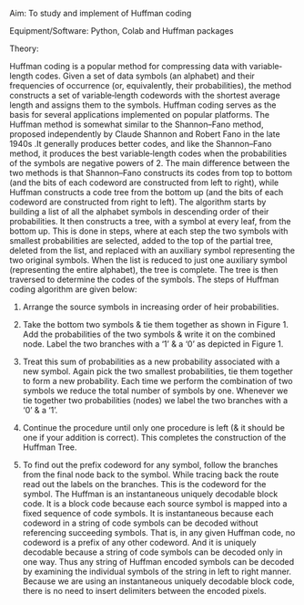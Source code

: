 Aim: To study and implement of Huffman coding

Equipment/Software: Python, Colab and Huffman packages

Theory:

Huffman coding is a popular method for compressing data with variable‐length codes.
Given a set of data symbols (an alphabet) and their frequencies of occurrence (or, equivalently,
their probabilities), the method constructs a set of variable‐length codewords with the shortest
average length and assigns them to the symbols. Huffman coding serves as the basis for several
applications implemented on popular platforms. The Huffman method is somewhat similar to the
Shannon–Fano method, proposed independently by Claude Shannon and Robert Fano in the late
1940s .It generally produces better codes, and like the Shannon–Fano method, it produces the best
variable‐length codes when the probabilities of the symbols are negative powers of 2. The main
difference between the two methods is that Shannon–Fano constructs its codes from top to bottom
(and the bits of each codeword are constructed from left to right), while Huffman constructs a code
tree from the bottom up (and the bits of each codeword are constructed from right to left).
The algorithm starts by building a list of all the alphabet symbols in descending order of
their probabilities. It then constructs a tree, with a symbol at every leaf, from the bottom up. This is
done in steps, where at each step the two symbols with smallest probabilities are selected, added to
the top of the partial tree, deleted from the list, and replaced with an auxiliary symbol representing
the two original symbols. When the list is reduced to just one auxiliary symbol (representing the
entire alphabet), the tree is complete. The tree is then traversed to determine the codes of the
symbols.
The steps of Huffman coding algorithm are given below:
1. Arrange the source symbols in increasing order of heir probabilities.
2. Take the bottom two symbols & tie them together as shown in Figure 1. Add the probabilities of
the two symbols & write it on the combined node. Label the two branches with a ‘1’ & a ‘0’ as
depicted in Figure 1.
3. Treat this sum of probabilities as a new probability associated with a new symbol. Again pick the
two smallest probabilities, tie them together to form a new probability. Each time we perform the
combination of two symbols we reduce the total number of symbols by one. Whenever we tie
together two probabilities (nodes) we label the two branches with a ‘0’ & a ‘1’.

4. Continue the procedure until only one procedure is left (& it should be one if your addition is
correct). This completes the construction of the Huffman Tree.
5. To find out the prefix codeword for any symbol, follow the branches from the final node back to
the symbol. While tracing back the route read out the labels on the branches. This is the codeword
for the symbol.
The Huffman is an instantaneous uniquely decodable block code. It is a block code because
each source symbol is mapped into a fixed sequence of code symbols. It is instantaneous because
each codeword in a string of code symbols can be decoded without referencing succeeding symbols.
That is, in any given Huffman code, no codeword is a prefix of any other codeword. And it is
uniquely decodable because a string of code symbols can be decoded only in one way. Thus any
string of Huffman encoded symbols can be decoded by examining the individual symbols of the
string in left to right manner. Because we are using an instantaneous uniquely decodable block
code, there is no need to insert delimiters between the encoded pixels.

